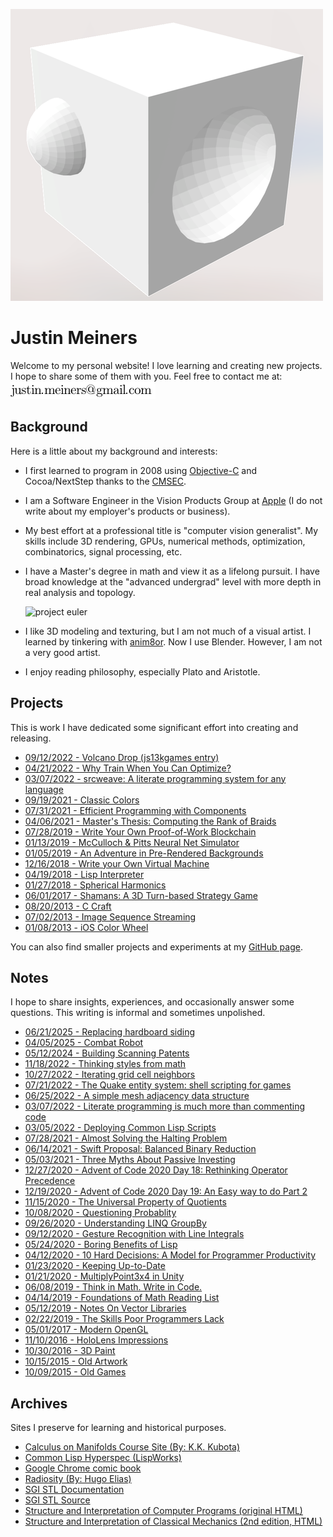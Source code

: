 
![3d shapes](splash/2023_11_shapes.png)

Justin Meiners
==============

Welcome to my personal website!
I love learning and creating new projects.
I hope to share some of them with you.
Feel free to contact me at: <span>![justin's email](mail.png)</span>

## Background

Here is a little about my background and interests:

- I first learned to program in 2008 using [Objective-C](https://developer.apple.com/library/archive/documentation/Cocoa/Conceptual/ObjectiveC/Introduction/introObjectiveC.html) and Cocoa/NextStep thanks to the [CMSEC](https://en.wikipedia.org/wiki/Christa_McAuliffe_Space_Education_Center).
- I am a Software Engineer in the Vision Products Group at [Apple](https://www.apple.com/) (I do not write about my employer's products or business).
- My best effort at a professional title is "computer vision generalist". My skills include 3D rendering, GPUs, numerical methods, optimization, combinatorics, signal processing, etc.
- I have a Master's degree in math and view it as a lifelong pursuit. I have broad knowledge at the "advanced undergrad" level with more depth in real analysis and topology.

    ![project euler](https://projecteuler.net/profile/justinmeiners.png)

- I like 3D modeling and texturing, but I am not much of a visual artist. I learned by tinkering with [anim8or](https://www.anim8or.com). Now I use Blender. However, I am not a very good artist.
- I enjoy reading philosophy, especially Plato and Aristotle.


## Projects

This is work I have dedicated some significant effort into creating and releasing.

- [09/12/2022 - Volcano Drop (js13kgames entry)](https://js13kgames.com/entries/volcano-drop)
- [04/21/2022 - Why Train When You Can Optimize?](https://www.jmeiners.com/why-train-when-you-can-optimize/)
- [03/07/2022 - srcweave: A literate programming system for any language](https://github.com/justinmeiners/srcweave/)
- [09/19/2021 - Classic Colors](https://github.com/justinmeiners/classic-colors)
- [07/31/2021 - Efficient Programming with Components](https://www.jmeiners.com/efficient-programming-with-components/)
- [04/06/2021 - Master's Thesis: Computing the Rank of Braids](https://github.com/justinmeiners/braid-rank-thesis)
- [07/28/2019 - Write Your Own Proof-of-Work Blockchain](https://www.jmeiners.com/tiny-blockchain/)
- [01/13/2019 - McCulloch & Pitts Neural Net Simulator](https://www.jmeiners.com/neural-nets-sim/)
- [01/05/2019 - An Adventure in Pre-Rendered Backgrounds](https://www.jmeiners.com/pre-rendered-backgrounds/)
- [12/16/2018 - Write your Own Virtual Machine](https://www.jmeiners.com/lc3-vm/)
- [04/19/2018 - Lisp Interpreter](https://github.com/justinmeiners/lisp-interpreter)
- [01/27/2018 - Spherical Harmonics](https://github.com/justinmeiners/spherical-harmonics)
- [06/01/2017 - Shamans: A 3D Turn-based Strategy Game](https://www.jmeiners.com/shamans/)
- [08/20/2013 - C Craft](https://github.com/justinmeiners/c-craft)
- [07/02/2013 - Image Sequence Streaming](https://github.com/justinmeiners/image-sequence-streaming)
- [01/08/2013 - iOS Color Wheel](https://github.com/justinmeiners/ios-color-wheel)

You can also find smaller projects and experiments at my [GitHub page](https://github.com/justinmeiners).

## Notes

I hope to share insights, experiences, and occasionally answer some questions. This writing is informal and sometimes unpolished.

- [06/21/2025 - Replacing hardboard siding](siding/)
- [04/05/2025 - Combat Robot](combat-robot/)
- [05/12/2024 - Building Scanning Patents](floorplan-scanning/)
- [11/18/2022 - Thinking styles from math](thinking-styles/)
- [10/27/2022 - Iterating grid cell neighbors](grid-neighbors/)
- [07/21/2022 - The Quake entity system: shell scripting for games](quake-entities/)
- [06/25/2022 - A simple mesh adjacency data structure](mesh-adjacency-trick/)
- [03/07/2022 - Literate programming is much more than commenting code](literate-programming/)
- [03/05/2022 - Deploying Common Lisp Scripts](common-lisp-scripts/)
- [07/28/2021 - Almost Solving the Halting Problem](almost-solving-the-halting-problem/)
- [06/14/2021 - Swift Proposal: Balanced Binary Reduction](swift-balanced-reduce/)
- [05/03/2021 - Three Myths About Passive Investing](three-myths-passive-investing/)
- [12/27/2020 - Advent of Code 2020 Day 18: Rethinking Operator Precedence](aoc-2020-18/)
- [12/19/2020 - Advent of Code 2020 Day 19: An Easy way to do Part 2](aoc-2020-19/)
- [11/15/2020 - The Universal Property of Quotients](universal-property-quotients/)
- [10/08/2020 - Questioning Probablity](questioning-probability/)
- [09/26/2020 - Understanding LINQ GroupBy](understanding-groupby/)
- [09/12/2020 - Gesture Recognition with Line Integrals](https://www.jmeiners.com/gesture-recognition/)
- [05/24/2020 - Boring Benefits of Lisp](boring-benefits-of-lisp/)
- [04/12/2020 - 10 Hard Decisions: A Model for Programmer Productivity](10-hard-decisions/)
- [01/23/2020 - Keeping Up-to-Date](keeping-up-to-date/)
- [01/21/2020 - MultiplyPoint3x4 in Unity](unity-fast-multiply/)
- [06/08/2019 - Think in Math. Write in Code.](think-in-math/)
- [04/14/2019 - Foundations of Math Reading List](foundations-of-math-reading/)
- [05/12/2019 - Notes On Vector Libraries](vector-libs/)
- [02/22/2019 - The Skills Poor Programmers Lack](the-skills-programmers-lack/)
- [05/01/2017 - Modern OpenGL](modern-opengl/)
- [11/10/2016 - HoloLens Impressions](hololens-impressions/)
- [10/30/2016 - 3D Paint](3d-paint/)
- [10/15/2015 - Old Artwork](old-artwork/)
- [10/09/2015 - Old Games](old-games/)

## Archives

Sites I preserve for learning and historical purposes.

- [Calculus on Manifolds Course Site (By: K.K. Kubota)](https://www.jmeiners.com/calculus-on-manifolds-site/)
- [Common Lisp Hyperspec (LispWorks)](https://www.jmeiners.com/clhs/HyperSpec/Front/)
- [Google Chrome comic book](https://www.jmeiners.com/google-chrome-comic-book/chrome.html)
- [Radiosity (By: Hugo Elias)](https://www.jmeiners.com/Hugo-Elias-Radiosity)
- [SGI STL Documentation](https://www.jmeiners.com/sgi-stl-docs/)
- [SGI STL Source](https://github.com/justinmeiners/sgi-stl)
- [Structure and Interpretation of Computer Programs (original HTML)](https://www.jmeiners.com/sicp-html-original/book.html)
- [Structure and Interpretation of Classical Mechanics (2nd edition, HTML)](https://www.jmeiners.com/sicm-2-html/book.html)
